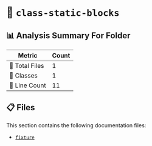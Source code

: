 # 📁 `class-static-blocks`

## 📊 Analysis Summary For Folder

| Metric | Count |
|--------|-------|
| 📁 Total Files | 1 |
| 🧱 Classes | 1 |
| 🔢 Line Count | 11 |


## 📋 Files

This section contains the following documentation files:

- [`fixture`](./fixture.md)